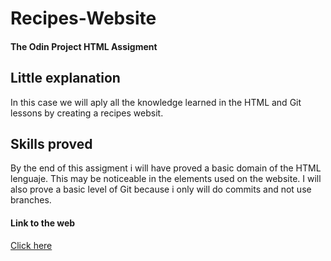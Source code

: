# Recipes-Website
#### The Odin Project HTML Assigment

## Little explanation
In this case we will aply all the knowledge learned in the HTML and Git lessons by creating a recipes websit.

## Skills proved 
By the end of this assigment i will have proved a basic domain of the HTML lenguaje. This may be noticeable in the elements used on the website. I will also prove a basic level of Git because i only will do commits and not use branches. 

#### Link to the web
[Click here](https://guille26121.github.io/Recipes-Website/index.html)

